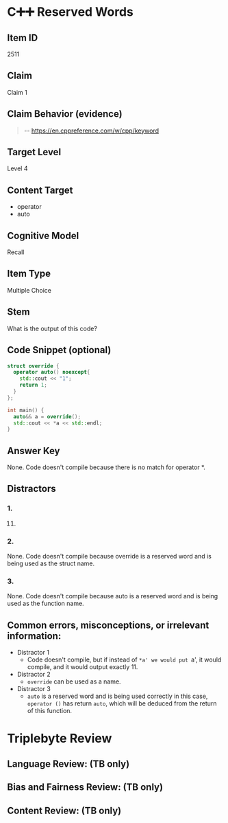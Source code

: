 # C➕➕ Reserved Words

## Item ID
2511

## Claim
Claim 1

## Claim Behavior (evidence)
> -- https://en.cppreference.com/w/cpp/keyword

## Target Level
Level 4

## Content Target
- operator
- auto

## Cognitive Model
Recall

## Item Type
Multiple Choice

## Stem
What is the output of this code?

## Code Snippet (optional)
```cpp
struct override {
  operator auto() noexcept{    
    std::cout << "1";
    return 1;
  }
};

int main() {
  auto&& a = override();
  std::cout << *a << std::endl;
}
```

## Answer Key
None. Code doesn't compile because there is no match for operator *.

## Distractors

### 1.
11.

### 2.
None. Code doesn't compile because override is a reserved word and is being used as the struct name.

### 3.
None. Code doesn't compile because auto is a reserved word and is being used as the function name.

## Common errors, misconceptions, or irrelevant information:
- Distractor 1
    - Code doesn't compile, but if instead of `*a' we would put `a', it would compile, and it would output exactly 11.
- Distractor 2
    - `override` can be used as a name.
- Distractor 3
    - `auto` is a reserved word and is being used correctly in this case, `operator ()` has return `auto`, which will be deduced from the return of this function.

# Triplebyte Review

## Language Review: (TB only)

## Bias and Fairness Review: (TB only)

## Content Review: (TB only)
